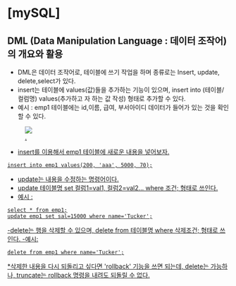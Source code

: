 # [mySQL]
## DML (Data Manipulation Language : 데이터 조작어) 의 개요와 활용

- DML은 데이터 조작어로, 테이블에 쓰기 작업을 하며 종류로는 Insert, update, delete,select가 있다. 
- insert는 테이블에 values(값)들을 추가하는 기능이 있으며, insert into (테이블/컬럼명)  values(추가하고 자 하는 값 작성) 형태로 추가할 수 있다. 
- 예시 : emp1 테이블에는 id,이름, 급여, 부서아이디 데이터가 들어가 있는 것을 확인할 수 있다. 
<figure>
	<a href="http://farm9.staticflickr.com/8426/7758832526_cc8f681e48_b.jpg"><img src="http://farm9.staticflickr.com/8426/7758832526_cc8f681e48_c.jpg"></a>
	<figcaption><a href="http://www.flickr.com/photos/80901381@N04/7758832526/" on Flickr</a>.</figcaption>
</figure>

- insert를 이용해서 emp1 테이블에 새로운 내용을 넣어보자.

~~~
insert into emp1 values(200, 'aaa', 5000, 70);
~~~
- update는  내용을 수정하는 명령어이다. 
- update 테이블명 set 컬럼1=val1, 컬럼2=val2... where 조건;  형태로 쓰인다. 
- 예시 : 

~~~
select * from emp1;
update emp1 set sal=15000 where name='Tucker';
~~~

-delete는 행을 삭제할 수 있으며,  delete from 테이블명 where 삭제조건; 형태로 쓰인다. 
-예시:

~~~
delete from emp1 where name='Tucker';
~~~
*삭제한 내용을 다시 되돌리고 싶다면 'rollback' 기능을 쓰면 되는데, delete는 가능하나, truncate는
rollback 명령을 내려도 되돌릴 수 없다. 
